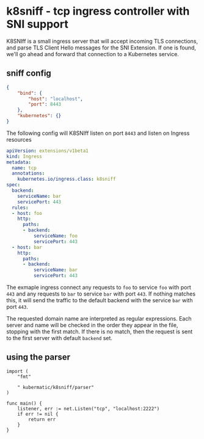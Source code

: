 k8sniff - tcp ingress controller with SNI support
=====

K8SNIff is a small ingress server that will accept incoming TLS connections, and parse
TLS Client Hello messages for the SNI Extension. If one is found, we'll go
ahead and forward that connection to a Kubernetes service.


sniff config
------------

```json
{
    "bind": {
        "host": "localhost",
        "port": 8443
    },
    "kubernetes": {}
}

```

The following config will K8SNIff listen on port `8443` and listen on Ingress resources

```yaml
apiVersion: extensions/v1beta1
kind: Ingress
metadata:
  name: tcp
  annotations:
    kubernetes.io/ingress.class: k8sniff
spec:
  backend:
    serviceName: bar
    servicePort: 443
  rules:
  - host: foo
    http:
      paths:
      - backend:
          serviceName: foo
          servicePort: 443
  - host: bar
    http:
      paths:
      - backend:
          serviceName: bar
          servicePort: 443
```

The exmaple ingress connect any requests to `foo` to service `foo` with port `443` and any requests to `bar` to service `bar` with port `443`. If nothing matches this, it will send the traffic to the default backend with the service `bar` with port `443`.

The requested domain name are interpreted as regular expressions. Each server and name will be checked in the order they appear in the file, stopping with the first match. If there is no match, then the request is sent to the first server with default `backend` set.

using the parser
----------------

```
import (
    "fmt"

    " kubermatic/k8sniff/parser"
)

func main() {
    listener, err := net.Listen("tcp", "localhost:2222")
    if err != nil {
        return err
    }
}
```

